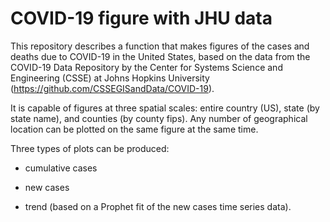 # COVID-19 figure with JHU data

This repository describes a function that makes figures of the cases and deaths due to COVID-19 in the United States, based on the data from the COVID-19 Data Repository by the Center for Systems Science and Engineering (CSSE) at Johns Hopkins University (https://github.com/CSSEGISandData/COVID-19). 

It is capable of figures at three spatial scales: entire country (US), state (by state name), and counties (by county fips). Any number of geographical location can be plotted on the same figure at the same time. 

Three types of plots can be produced: 

- cumulative cases

- new cases

- trend (based on a Prophet fit of the new cases time series data). 
